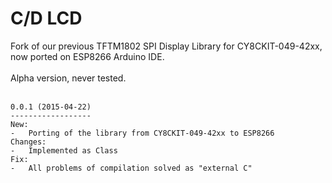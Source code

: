 # C/D LCD
Fork of our previous TFTM1802 SPI Display Library for CY8CKIT-049-42xx, now ported on ESP8266 Arduino IDE.
</br>
</br>
Alpha version, never tested.
</br>
</br>

    0.0.1 (2015-04-22)
    ------------------
    New:
    -   Porting of the library from CY8CKIT-049-42xx to ESP8266
    Changes:
    -   Implemented as Class
    Fix:
    -   All problems of compilation solved as "external C"
